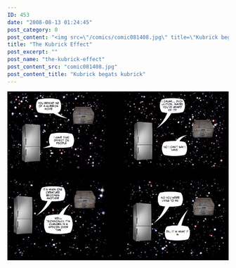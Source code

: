 ```yaml
---
ID: 453
date: "2008-08-13 01:24:45"
post_category: 0
post_content: "<img src=\"/comics/comic081408.jpg\" title=\"Kubrick begats kubrick\" />"
title: "The Kubrick Effect"
post_excerpt: ""
post_name: "the-kubrick-effect"
post_content_src: "comic081408.jpg"
post_content_title: "Kubrick begats kubrick"
---
```



[![Kubrick begats kubrick](/comics-hi-res/comic081408.jpg)](/comics-hi-res/comic081408.jpg "Kubrick begats kubrick")
